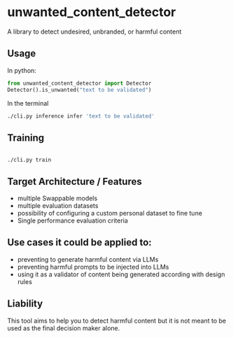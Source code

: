 # unwanted_content_detector

A library to detect undesired, unbranded, or harmful content

## Usage

In python:

```py
from unwanted_content_detector import Detector
Detector().is_unwanted("text to be validated")
```

In the terminal

```sh
./cli.py inference infer 'text to be validated'
```

## Training 

```

./cli.py train

```




## Target Architecture / Features 

- multiple Swappable models
- multiple evaluation datasets
- possibility of configuring a custom personal dataset to fine tune
- Single performance evaluation criteria

## Use cases it could be applied to:

- preventing to generate harmful content via LLMs
- preventing harmful prompts to be injected into LLMs
- using it as a validator of content being generated according with design rules 



## Liability

This tool aims to help you to detect harmful content but it is not meant to be used as the final decision maker alone. 
